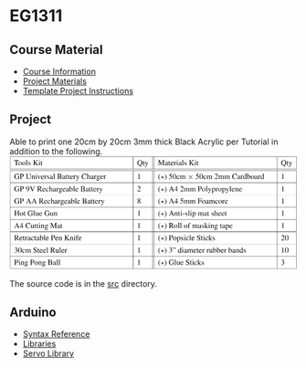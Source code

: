 # EG1311

## Course Material
- [Course Information](CourseMaterials/Course_Information.pdf)
- [Project Materials](CourseMaterials/Project_Materials.pdf)
- [Template Project Instructions](CourseMaterials/Template_Instructions.pdf)

## Project

Able to print one 20cm by 20cm 3mm thick Black Acrylic per Tutorial in addition to the following.
![Table of given materials](CourseMaterials/materials.png)

The source code is in the [src](src/) directory.

## Arduino
- [Syntax Reference](https://www.arduino.cc/reference/en/)
- [Libraries](https://www.arduino.cc/reference/en/libraries/)
- [Servo Library](https://www.arduino.cc/reference/en/libraries/servo/)

